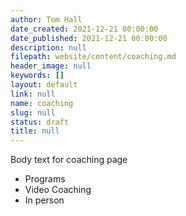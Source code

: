 ```yaml
---
author: Tom Hall
date_created: 2021-12-21 00:00:00
date_published: 2021-12-21 00:00:00
description: null
filepath: website/content/coaching.md
header_image: null
keywords: []
layout: default
link: null
name: coaching
slug: null
status: draft
title: null
---
```


Body text for coaching page

* Programs
* Video Coaching
* In person